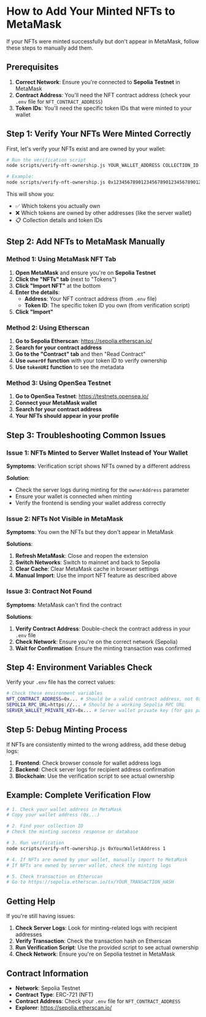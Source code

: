 # How to Add Your Minted NFTs to MetaMask

If your NFTs were minted successfully but don't appear in MetaMask, follow these steps to manually add them.

## Prerequisites

1. **Correct Network**: Ensure you're connected to **Sepolia Testnet** in MetaMask
2. **Contract Address**: You'll need the NFT contract address (check your `.env` file for `NFT_CONTRACT_ADDRESS`)
3. **Token IDs**: You'll need the specific token IDs that were minted to your wallet

## Step 1: Verify Your NFTs Were Minted Correctly

First, let's verify your NFTs exist and are owned by your wallet:

```bash
# Run the verification script
node scripts/verify-nft-ownership.js YOUR_WALLET_ADDRESS COLLECTION_ID

# Example:
node scripts/verify-nft-ownership.js 0x1234567890123456789012345678901234567890 1
```

This will show you:
- ✅ Which tokens you actually own
- ❌ Which tokens are owned by other addresses (like the server wallet)
- 📋 Collection details and token IDs

## Step 2: Add NFTs to MetaMask Manually

### Method 1: Using MetaMask NFT Tab

1. **Open MetaMask** and ensure you're on **Sepolia Testnet**
2. **Click the "NFTs" tab** (next to "Tokens")
3. **Click "Import NFT"** at the bottom
4. **Enter the details**:
   - **Address**: Your NFT contract address (from `.env` file)
   - **Token ID**: The specific token ID you own (from verification script)
5. **Click "Import"**

### Method 2: Using Etherscan

1. **Go to Sepolia Etherscan**: https://sepolia.etherscan.io/
2. **Search for your contract address**
3. **Go to the "Contract" tab** and then "Read Contract"
4. **Use `ownerOf` function** with your token ID to verify ownership
5. **Use `tokenURI` function** to see the metadata

### Method 3: Using OpenSea Testnet

1. **Go to OpenSea Testnet**: https://testnets.opensea.io/
2. **Connect your MetaMask wallet**
3. **Search for your contract address**
4. **Your NFTs should appear in your profile**

## Step 3: Troubleshooting Common Issues

### Issue 1: NFTs Minted to Server Wallet Instead of Your Wallet

**Symptoms**: Verification script shows NFTs owned by a different address

**Solution**: 
- Check the server logs during minting for the `ownerAddress` parameter
- Ensure your wallet is connected when minting
- Verify the frontend is sending your wallet address correctly

### Issue 2: NFTs Not Visible in MetaMask

**Symptoms**: You own the NFTs but they don't appear in MetaMask

**Solutions**:
1. **Refresh MetaMask**: Close and reopen the extension
2. **Switch Networks**: Switch to mainnet and back to Sepolia
3. **Clear Cache**: Clear MetaMask cache in browser settings
4. **Manual Import**: Use the import NFT feature as described above

### Issue 3: Contract Not Found

**Symptoms**: MetaMask can't find the contract

**Solutions**:
1. **Verify Contract Address**: Double-check the contract address in your `.env` file
2. **Check Network**: Ensure you're on the correct network (Sepolia)
3. **Wait for Confirmation**: Ensure the minting transaction was confirmed

## Step 4: Environment Variables Check

Verify your `.env` file has the correct values:

```bash
# Check these environment variables
NFT_CONTRACT_ADDRESS=0x... # Should be a valid contract address, not 0x0000...
SEPOLIA_RPC_URL=https://... # Should be a working Sepolia RPC URL
SERVER_WALLET_PRIVATE_KEY=0x... # Server wallet private key (for gas payments)
```

## Step 5: Debug Minting Process

If NFTs are consistently minted to the wrong address, add these debug logs:

1. **Frontend**: Check browser console for wallet address logs
2. **Backend**: Check server logs for recipient address confirmation
3. **Blockchain**: Use the verification script to see actual ownership

## Example: Complete Verification Flow

```bash
# 1. Check your wallet address in MetaMask
# Copy your wallet address (0x...)

# 2. Find your collection ID
# Check the minting success response or database

# 3. Run verification
node scripts/verify-nft-ownership.js 0xYourWalletAddress 1

# 4. If NFTs are owned by your wallet, manually import to MetaMask
# If NFTs are owned by server wallet, check the minting logs

# 5. Check transaction on Etherscan
# Go to https://sepolia.etherscan.io/tx/YOUR_TRANSACTION_HASH
```

## Getting Help

If you're still having issues:

1. **Check Server Logs**: Look for minting-related logs with recipient addresses
2. **Verify Transaction**: Check the transaction hash on Etherscan
3. **Run Verification Script**: Use the provided script to see actual ownership
4. **Check Network**: Ensure you're on Sepolia testnet in MetaMask

## Contract Information

- **Network**: Sepolia Testnet
- **Contract Type**: ERC-721 (NFT)
- **Contract Address**: Check your `.env` file for `NFT_CONTRACT_ADDRESS`
- **Explorer**: https://sepolia.etherscan.io/ 